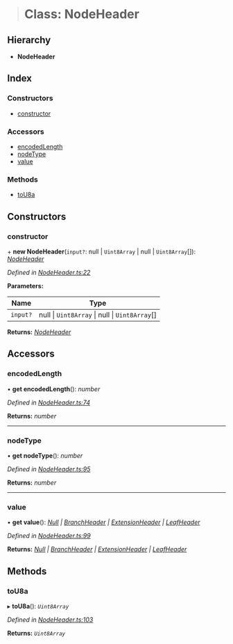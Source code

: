 > # Class: NodeHeader

## Hierarchy

* **NodeHeader**

## Index

### Constructors

* [constructor](_nodeheader_.nodeheader.md#constructor)

### Accessors

* [encodedLength](_nodeheader_.nodeheader.md#encodedlength)
* [nodeType](_nodeheader_.nodeheader.md#nodetype)
* [value](_nodeheader_.nodeheader.md#value)

### Methods

* [toU8a](_nodeheader_.nodeheader.md#tou8a)

## Constructors

###  constructor

\+ **new NodeHeader**(`input?`: null | `Uint8Array` | null | `Uint8Array`[]): *[NodeHeader](_nodeheader_.nodeheader.md)*

*Defined in [NodeHeader.ts:22](https://github.com/polkadot-js/common/blob/1555561/packages/trie-codec/src/NodeHeader.ts#L22)*

**Parameters:**

Name | Type |
------ | ------ |
`input?` | null \| `Uint8Array` \| null \| `Uint8Array`[] |

**Returns:** *[NodeHeader](_nodeheader_.nodeheader.md)*

## Accessors

###  encodedLength

• **get encodedLength**(): *number*

*Defined in [NodeHeader.ts:74](https://github.com/polkadot-js/common/blob/1555561/packages/trie-codec/src/NodeHeader.ts#L74)*

**Returns:** *number*

___

###  nodeType

• **get nodeType**(): *number*

*Defined in [NodeHeader.ts:95](https://github.com/polkadot-js/common/blob/1555561/packages/trie-codec/src/NodeHeader.ts#L95)*

**Returns:** *number*

___

###  value

• **get value**(): *[Null](../modules/_nodeheader_.md#null) | [BranchHeader](../modules/_nodeheader_.md#branchheader) | [ExtensionHeader](../modules/_nodeheader_.md#extensionheader) | [LeafHeader](../modules/_nodeheader_.md#leafheader)*

*Defined in [NodeHeader.ts:99](https://github.com/polkadot-js/common/blob/1555561/packages/trie-codec/src/NodeHeader.ts#L99)*

**Returns:** *[Null](../modules/_nodeheader_.md#null) | [BranchHeader](../modules/_nodeheader_.md#branchheader) | [ExtensionHeader](../modules/_nodeheader_.md#extensionheader) | [LeafHeader](../modules/_nodeheader_.md#leafheader)*

## Methods

###  toU8a

▸ **toU8a**(): *`Uint8Array`*

*Defined in [NodeHeader.ts:103](https://github.com/polkadot-js/common/blob/1555561/packages/trie-codec/src/NodeHeader.ts#L103)*

**Returns:** *`Uint8Array`*